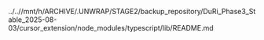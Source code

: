 ../..//mnt/h/ARCHIVE/.UNWRAP/STAGE2/backup_repository/DuRi_Phase3_Stable_2025-08-03/cursor_extension/node_modules/typescript/lib/README.md